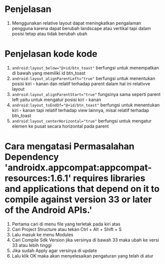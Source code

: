 # Penjelasan
1. Menggunakan relative layout dapat meningkatkan pengalaman pengguna karena dapat berubah landscape atau vertikal tapi dalam posisi tetap atau tidak berubah ubah
   
# Penjelasan kode kode
1. `android:layout_below="@+id/btn_toast"` berfungsi untuk menempatkan di bawah yang memiliki id btn_toast
2. `android:layout_alignParentLeft="true"` berfungsi untuk menentukan posisi kiri - kanan dan relatif terhadap parent dalam hal ini relativve layout
3. `android:layout_alignParentStart="true"` fungsinya sama seperti parent left yaitu untuk mengatur posisi kiri - kanan
4. `android:layout_toEndOf="@+id/btn_toast"` berfungsi untuk menentukan kiri - kanan tapi relatif terhadap  view lainnya, misal relatif terhadap btn_toast
5. `android:layout_centerHorizontal="true"` berfungsi untuk mengatur elemen ke pusat secara horizontal pada parent 

# Cara mengatasi Permasalahan Dependency 'androidx.appcompat:appcompat-resources:1.6.1' requires libraries and applications that depend on it to compile against version 33 or later of the Android APIs.'
1. Pertama cari di menu file yang terletak pada kiri atas
2. Cari Project Structure atau tekan Ctrl + Alt + Shift + S
3. Lalu masuk ke menu Modules
4. Cari Compile Sdk Version jika versinya di bawah 33 maka ubah ke versi 33 atau lebih tinggi
5. Jika sudah Apply agar versinya di update
6. Lalu klik OK maka akan menyelesaikan pengaturan yang telah di atur
